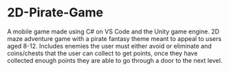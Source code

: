# 2D-Pirate-Game
A mobile game made using C# on VS Code and the Unity game engine. 2D maze adventure game with a pirate fantasy theme meant to appeal to users aged 8-12. Includes enemies the user must either avoid or eliminate and coins/chests that the user can collect to get points, once they have collected enough points they are able to go through a door to the next level.
